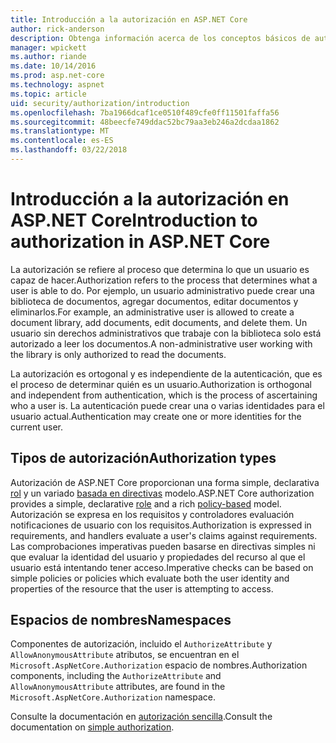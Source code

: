 ```yaml
---
title: Introducción a la autorización en ASP.NET Core
author: rick-anderson
description: Obtenga información acerca de los conceptos básicos de autorización y cómo funciona la autorización en aplicaciones de ASP.NET Core.
manager: wpickett
ms.author: riande
ms.date: 10/14/2016
ms.prod: asp.net-core
ms.technology: aspnet
ms.topic: article
uid: security/authorization/introduction
ms.openlocfilehash: 7ba1966dcaf1ce0510f489cfe0ff11501faffa56
ms.sourcegitcommit: 48beecfe749ddac52bc79aa3eb246a2dcdaa1862
ms.translationtype: MT
ms.contentlocale: es-ES
ms.lasthandoff: 03/22/2018
---
```

# <a name="introduction-to-authorization-in-aspnet-core"></a><span data-ttu-id="ad419-103">Introducción a la autorización en ASP.NET Core</span><span class="sxs-lookup"><span data-stu-id="ad419-103">Introduction to authorization in ASP.NET Core</span></span>

<a name="security-authorization-introduction"></a>

<span data-ttu-id="ad419-104">La autorización se refiere al proceso que determina lo que un usuario es capaz de hacer.</span><span class="sxs-lookup"><span data-stu-id="ad419-104">Authorization refers to the process that determines what a user is able to do.</span></span> <span data-ttu-id="ad419-105">Por ejemplo, un usuario administrativo puede crear una biblioteca de documentos, agregar documentos, editar documentos y eliminarlos.</span><span class="sxs-lookup"><span data-stu-id="ad419-105">For example, an administrative user is allowed to create a document library, add documents, edit documents, and delete them.</span></span> <span data-ttu-id="ad419-106">Un usuario sin derechos administrativos que trabaje con la biblioteca solo está autorizado a leer los documentos.</span><span class="sxs-lookup"><span data-stu-id="ad419-106">A non-administrative user working with the library is only authorized to read the documents.</span></span>

<span data-ttu-id="ad419-107">La autorización es ortogonal y es independiente de la autenticación, que es el proceso de determinar quién es un usuario.</span><span class="sxs-lookup"><span data-stu-id="ad419-107">Authorization is orthogonal and independent from authentication, which is the process of ascertaining who a user is.</span></span> <span data-ttu-id="ad419-108">La autenticación puede crear una o varias identidades para el usuario actual.</span><span class="sxs-lookup"><span data-stu-id="ad419-108">Authentication may create one or more identities for the current user.</span></span>

## <a name="authorization-types"></a><span data-ttu-id="ad419-109">Tipos de autorización</span><span class="sxs-lookup"><span data-stu-id="ad419-109">Authorization types</span></span>

<span data-ttu-id="ad419-110">Autorización de ASP.NET Core proporcionan una forma simple, declarativa [rol](xref:security/authorization/roles) y un variado [basada en directivas](xref:security/authorization/policies) modelo.</span><span class="sxs-lookup"><span data-stu-id="ad419-110">ASP.NET Core authorization provides a simple, declarative [role](xref:security/authorization/roles) and a rich [policy-based](xref:security/authorization/policies) model.</span></span> <span data-ttu-id="ad419-111">Autorización se expresa en los requisitos y controladores evaluación notificaciones de usuario con los requisitos.</span><span class="sxs-lookup"><span data-stu-id="ad419-111">Authorization is expressed in requirements, and handlers evaluate a user's claims against requirements.</span></span> <span data-ttu-id="ad419-112">Las comprobaciones imperativas pueden basarse en directivas simples ni que evaluar la identidad del usuario y propiedades del recurso al que el usuario está intentando tener acceso.</span><span class="sxs-lookup"><span data-stu-id="ad419-112">Imperative checks can be based on simple policies or policies which evaluate both the user identity and properties of the resource that the user is attempting to access.</span></span>

## <a name="namespaces"></a><span data-ttu-id="ad419-113">Espacios de nombres</span><span class="sxs-lookup"><span data-stu-id="ad419-113">Namespaces</span></span>

<span data-ttu-id="ad419-114">Componentes de autorización, incluido el `AuthorizeAttribute` y `AllowAnonymousAttribute` atributos, se encuentran en el `Microsoft.AspNetCore.Authorization` espacio de nombres.</span><span class="sxs-lookup"><span data-stu-id="ad419-114">Authorization components, including the `AuthorizeAttribute` and `AllowAnonymousAttribute` attributes, are found in the `Microsoft.AspNetCore.Authorization` namespace.</span></span>

<span data-ttu-id="ad419-115">Consulte la documentación en [autorización sencilla](xref:security/authorization/simple).</span><span class="sxs-lookup"><span data-stu-id="ad419-115">Consult the documentation on [simple authorization](xref:security/authorization/simple).</span></span>
